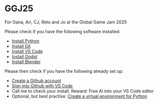 # GGJ25
For Oana, Ari, CJ, Reto and Jo at the Global Game Jam 2025

Please check if you have the following software installed:

- [Install Python](https://www.python.org/downloads/)
- [Install Git](https://git-scm.com/downloads)
- [Install VS Code](https://code.visualstudio.com/download)
- [Install Godot](https://godotengine.org/download/)
- [Install Blender](https://www.blender.org/download/)


Please then check if you have the following already set up:

- [Create a Github account](https://github.com/join)
- [Sign into Github with VS Code](https://code.visualstudio.com/docs/sourcecontrol/github)
- Call me to check your install. Reward: Free AI into your VS Code editor
- Optional, but best practise: [Create a virtual environment for Python](https://packaging.python.org/en/latest/guides/installing-using-pip-and-virtual-environments/)

